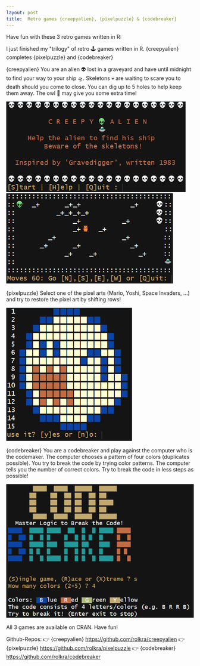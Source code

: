 ```yaml
---
layout: post
title:  Retro games {creepyalien}, {pixelpuzzle} & {codebreaker}
---
```


Have fun with these 3 retro games written in R:

I just finished my "trilogy" of retro 🕹 games written in R. {creepyalien} completes {pixelpuzzle} and {codebreaker}

{creepyalien}
You are an alien 👽 lost in a graveyard and have until midnight to find your way to your ship 🛸. 
Skeletons 💀 are waiting to scare you to death should you come to close. You can dig up to 5 holes to help keep them away. 
The owl 🦉 may give you some extra time!

![creepyalien-start](../images/games3-creepyalien.png)
![creepyalien-game](../images/games3-creepyalien2.png)

{pixelpuzzle}
Select one of the pixel arts (Mario, Yoshi, Space Invaders, ...) and try to restore the pixel art by shifting rows!

![pixelpuzzle](../images/games3-pixelpuzzle.png)

{codebreaker}
You are a codebreaker and play against the computer who is the codemaker. 
The computer chooses a pattern of four colors (duplicates possible). 
You try to break the code by trying color patterns. The computer tells you the number of correct colors. 
Try to break the code in less steps as possible!

![codebreaker](../images/games3-codebreaker.png)

All 3 games are available on CRAN. Have fun!

Github-Repos:
👉 {creepyalien} <https://github.com/rolkra/creepyalien>
👉 {pixelpuzzle} <https://github.com/rolkra/pixelpuzzle>
👉 {codebreaker} <https://github.com/rolkra/codebreaker>
